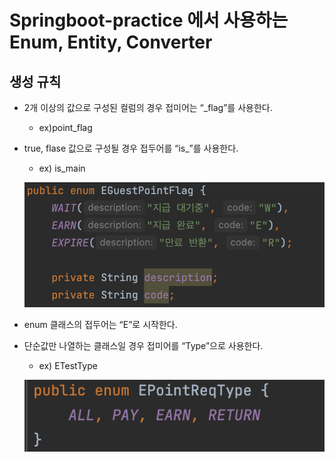 # Springboot-practice 에서 사용하는 Enum, Entity, Converter 

## 생성 규칙

- 2개 이상의 값으로 구성된 컬럼의 경우 접미어는 “_flag”를 사용한다.
    - ex)point_flag
- true, flase 값으로 구성될 경우 접두어를 “is_”를 사용한다.
    - ex) is_main

  ![2](images/2.png)


- enum 클래스의 접두어는 “E”로 시작한다.
- 단순값만 나열하는 클래스일 경우 접미어를 “Type”으로 사용한다.

  - ex) ETestType
  
  ![1](images/1.png)
